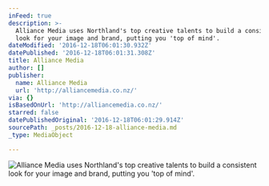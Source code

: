 ```yaml
---
inFeed: true
description: >-
  Alliance Media uses Northland's top creative talents to build a consistent
  look for your image and brand, putting you 'top of mind'.
dateModified: '2016-12-18T06:01:30.932Z'
datePublished: '2016-12-18T06:01:31.308Z'
title: Alliance Media
author: []
publisher:
  name: Alliance Media
  url: 'http://alliancemedia.co.nz/'
via: {}
isBasedOnUrl: 'http://alliancemedia.co.nz/'
starred: false
datePublishedOriginal: '2016-12-18T06:01:29.914Z'
sourcePath: _posts/2016-12-18-alliance-media.md
_type: MediaObject

---
```

![Alliance Media uses Northland's top creative talents to build a consistent look for your image and brand, putting you 'top of mind'.](https://the-grid-user-content.s3-us-west-2.amazonaws.com/643660d3-a066-4bc8-8609-45919b4311d0.jpg)